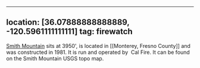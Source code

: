 
---
location: [36.07888888888889, -120.5961111111111]
tag: firewatch
---

[Smith Mountain](http://www.peakbagging.com/CALookoutPhotos/SmithMtn.html) sits at 3950', is located in [[Monterey, Fresno County]] and was constructed in 1981. It is run and operated by  Cal Fire. It can be found on the Smith Mountain USGS topo map.
